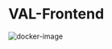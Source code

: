 # VAL-Frontend

![docker-image](https://github.com/Haugalandet/VAL-Frontend/actions/workflows/docker-image.yml/badge.svg)
